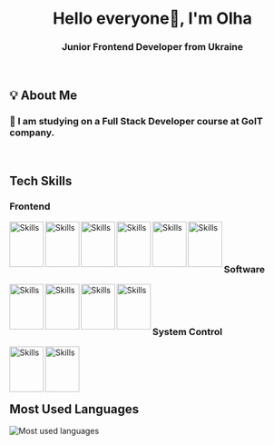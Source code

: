 <h1 align="center">Hello everyone👋, I'm Olha</h1>
<h3 align="center">Junior Frontend Developer from Ukraine</h3>
<br />
<h2>💡 About Me</h2>
<h3>📖 I am studying on a Full Stack Developer course at GoIT company.</h3>
<br />
<h2>Tech Skills</h2>
<h3>Frontend</h3>
<p>
  <img
    src="https://cdn.jsdelivr.net/gh/devicons/devicon/icons/html5/html5-original.svg"
    alt="Skills"
    align="left"
    width="60"
    height="80"
  />
  <img
    src="https://cdn.jsdelivr.net/gh/devicons/devicon/icons/css3/css3-original.svg"
    alt="Skills"
    align="left"
    width="60"
    height="80"
  />
  <img
    src="https://cdn.jsdelivr.net/gh/devicons/devicon/icons/javascript/javascript-original.svg"
    alt="Skills"
    align="left"
    width="60"
    height="80"
  />
  <img
    src="https://cdn.jsdelivr.net/gh/devicons/devicon/icons/react/react-original.svg"
    alt="Skills"
    align="left"
    width="60"
    height="80"
  />
  <img
    src="https://cdn.jsdelivr.net/gh/devicons/devicon/icons/redux/redux-original.svg"
    alt="Skills"
    align="left"
    width="60"
    height="80"
  />
  <img
    src="https://cdn.jsdelivr.net/gh/devicons/devicon/icons/typescript/typescript-original.svg"
    alt="Skills"
    align="left"
    width="60"
    height="80"
  />
</p>
<br /><br /><br />
<h3>Software</h3>
<p>
  <img
    src="https://cdn.jsdelivr.net/gh/devicons/devicon/icons/vscode/vscode-original.svg"
    alt="Skills"
    align="left"
    width="60"
    height="80"
  />
  <img
    src="https://cdn.jsdelivr.net/gh/devicons/devicon/icons/slack/slack-original.svg"
    alt="Skills"
    align="left"
    width="60"
    height="80"
  />
  <img
    src="https://cdn.jsdelivr.net/gh/devicons/devicon/icons/figma/figma-original.svg"
    alt="Skills"
    align="left"
    width="60"
    height="80"
  />
  <img
    src="https://cdn.jsdelivr.net/gh/devicons/devicon/icons/canva/canva-original.svg"
    alt="Skills"
    align="left"
    width="60"
    height="80"
  />
</p>
<br /><br /><br />
<h3>System Control</h3>
<p>
  <img
    src="https://cdn.jsdelivr.net/gh/devicons/devicon/icons/github/github-original.svg"
    alt="Skills"
    align="left"
    width="60"
    height="80"
  />
  <img
    src="https://cdn.jsdelivr.net/gh/devicons/devicon/icons/trello/trello-plain.svg"
    alt="Skills"
    align="left"
    width="60"
    height="80"
  />
</p>
<br /><br /><br /><br />
<h2>Most Used Languages</h2>
<img
  src="https://github-readme-stats.vercel.app/api/top-langs?username=OlichkaKhamuliak&show_icons=true&locale=en&layout=compact"
  alt="Most used languages"
/>
